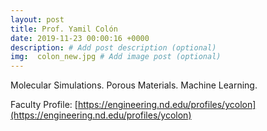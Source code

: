 ```yaml
---
layout: post
title: Prof. Yamil Colón
date: 2019-11-23 00:00:16 +0000
description: # Add post description (optional)
img:  colon_new.jpg # Add image post (optional)
---
```

Molecular Simulations. Porous Materials. Machine Learning.
<!--more-->

Faculty Profile: [https://engineering.nd.edu/profiles/ycolon](https://engineering.nd.edu/profiles/ycolon)